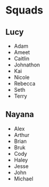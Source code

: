 # Squads

## Lucy
- Adam
- Ameet
- Caitlin
- Johnathon
- Kai
- Nicole
- Rebecca
- Seth
- Terry 

## Nayana
- Alex
- Arthur
- Brian
- Bruk
- Cody
- Haley
- Jesse
- John
- Michael







